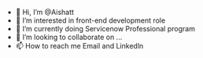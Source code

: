 - 👋 Hi, I’m @Aishatt
- 👀 I’m interested in front-end development role
- 🌱 I’m currently doing Servicenow Professional program
- 💞️ I’m looking to collaborate on ...
- 📫 How to reach me Email and Linkedln

<!---
Aishatt/Aishatt is a ✨ special ✨ repository because its `README.md` (this file) appears on your GitHub profile.
You can click the Preview link to take a look at your changes.
--->
